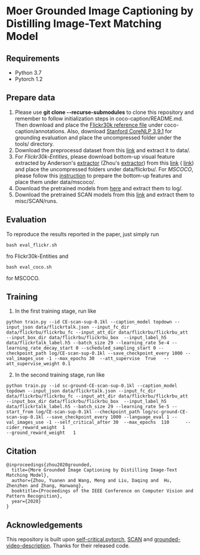 # Moer Grounded Image Captioning by Distilling  Image-Text Matching Model

## Requirements
- Python 3.7
- Pytorch 1.2

## Prepare data
1. Please use **git clone --recurse-submodules** to clone this repository and remember to follow initialization steps in coco-caption/README.md.
Then download and place the [Flickr30k reference file](https://entuedu-my.sharepoint.com/:u:/g/personal/n1806230d_e_ntu_edu_sg/ERf4vteh7AdMmpR5jCc2ve4BNmZJ8EfY8LJVe4D3KCR4oQ?e=8qNj1W) under coco-caption/annotations. Also, download [Stanford CoreNLP 3.9.1](https://stanfordnlp.github.io/CoreNLP/history.html) for grounding evaluation and place the uncompressed folder under the tools/ directory.
2. Download the preprocessd dataset from this [link](https://entuedu-my.sharepoint.com/:u:/g/personal/n1806230d_e_ntu_edu_sg/Ea0HzFuNDGNPmmTxBTVjfbwBp9ZGhIAyyQylATXV735eUA?e=yEEaI6) and extract it to data/.
3. For *Flickr30k-Entities*, please download bottom-up visual feature extracted by Anderson's [extractor](https://github.com/peteanderson80/bottom-up-attention) (Zhou's [extractor](https://github.com/facebookresearch/grounded-video-description/tree/flickr_branch)) from this [link](https://entuedu-my.sharepoint.com/:u:/g/personal/n1806230d_e_ntu_edu_sg/EWKJu8TLXtVPu5h3EnNRWo4BfWs_3WIBfoXXJPWFoIS5kA?e=IFSR8Q) ( [link](https://entuedu-my.sharepoint.com/:u:/g/personal/n1806230d_e_ntu_edu_sg/ES446ZSwHCZAqiPjXxXW2twB_jMa_GmAiyuOUnEsNSWeUw?e=6u3pnF)) and place the uncompressed folders  under data/flickrbu/.   For *MSCOCO*, please follow this [instruction](https://github.com/ruotianluo/self-critical.pytorch/blob/master/data/README.md#convert-from-peteanderson80s-original-file) to prepare the bottom-up features and place them under data/mscoco/.
4. Download the pretrained models from [here](https://entuedu-my.sharepoint.com/:u:/g/personal/n1806230d_e_ntu_edu_sg/EXnM0hYNJXVEnkoPdCKEQ3cBnBqaNJf2cjkwJ4zJFm3MWg?e=NJU2Dj) and extract them to log/.
5. Download the pretrained SCAN models from this [link](https://entuedu-my.sharepoint.com/:u:/g/personal/n1806230d_e_ntu_edu_sg/EXS3v6NaZ8hPkCxebds8QIUBMzdokCQiNu5A4-N_yudvmg?e=o3wAzH) and extract them to misc/SCAN/runs.

## Evaluation
To reproduce the results reported in the paper, just simply run

```
bash eval_flickr.sh
```
fro Flickr30k-Entities and
```
bash eval_coco.sh
```
for MSCOCO.
## Training
1.  In the first training stage, run like
```
python train.py --id CE-scan-sup-0.1kl --caption_model topdown --input_json data/flickrtalk.json --input_fc_dir data/flickrbu/flickrbu_fc --input_att_dir data/flickrbu/flickrbu_att  --input_box_dir data/flickrbu/flickrbu_box  --input_label_h5 data/flickrtalk_label.h5 --batch_size 29 --learning_rate 5e-4 --learning_rate_decay_start 0 --scheduled_sampling_start 0 --checkpoint_path log/CE-scan-sup-0.1kl --save_checkpoint_every 1000 --val_images_use -1 --max_epochs 30  --att_supervise  True   --att_supervise_weight 0.1
```

2. In the second training stage, run like

```
python train.py --id sc-ground-CE-scan-sup-0.1kl --caption_model topdown --input_json data/flickrtalk.json --input_fc_dir data/flickrbu/flickrbu_fc --input_att_dir data/flickrbu/flickrbu_att  --input_box_dir data/flickrbu/flickrbu_box  --input_label_h5 data/flickrtalk_label.h5 --batch_size 29 --learning_rate 5e-5 --start_from log/CE-scan-sup-0.1kl --checkpoint_path log/sc-ground-CE-scan-sup-0.1kl --save_checkpoint_every 1000 --language_eval 1 --val_images_use -1 --self_critical_after 30  --max_epochs  110      --cider_reward_weight  1
--ground_reward_weight   1 
```

## Citation

```
@inproceedings{zhou2020grounded,
  title={More Grounded Image Captioning by Distilling Image-Text Matching Model},
  author={Zhou, Yuanen and Wang, Meng and Liu, Daqing and  Hu, Zhenzhen and Zhang, Hanwang},
  booktitle={Proceedings of the IEEE Conference on Computer Vision and Pattern Recognition},
  year={2020}
}
```

## Acknowledgements
This repository is built upon [self-critical.pytorch](https://github.com/ruotianluo/self-critical.pytorch),   [SCAN](https://github.com/kuanghuei/SCAN) and [grounded-video-description](https://github.com/facebookresearch/grounded-video-description/tree/flickr_branch). Thanks for their released  code.

